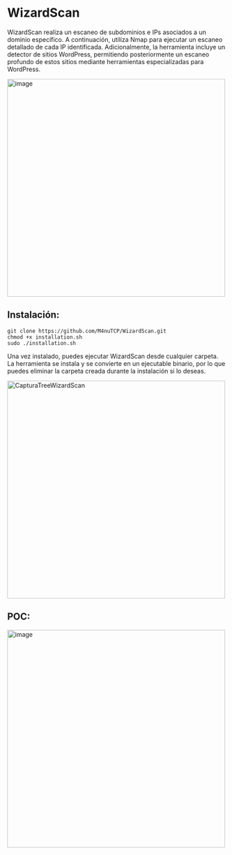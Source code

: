 # WizardScan
WizardScan realiza un escaneo de subdominios e IPs asociados a un dominio específico. A continuación, utiliza Nmap para ejecutar un escaneo detallado de cada IP identificada. Adicionalmente, la herramienta incluye un detector de sitios WordPress, permitiendo posteriormente un escaneo profundo de estos sitios mediante herramientas especializadas para WordPress.

<img src="https://github.com/M4nuTCP/WizardScan/assets/96147300/be975418-825b-4748-b21b-175b5fb1d025" alt="image" width="500"/>

## Instalación:

```
git clone https://github.com/M4nuTCP/WizardScan.git
chmod +x installation.sh
sudo ./installation.sh
```

Una vez instalado, puedes ejecutar WizardScan desde cualquier carpeta. La herramienta se instala y se convierte en un ejecutable binario, por lo que puedes eliminar la carpeta creada durante la instalación si lo deseas.

<img src="https://github.com/M4nuTCP/WizardScan/assets/96147300/402dcbe2-0c3a-4d7f-a52f-dad8fc6fce39" alt="CapturaTreeWizardScan" width="500"/>

## POC:

<img src="https://github.com/M4nuTCP/WizardScan/assets/96147300/f8ea02b1-bfd4-41a8-9b55-6674d6b76049" alt="image" width="500"/>
